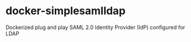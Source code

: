 # docker-simplesamlldap
Dockerized plug and play SAML 2.0 Identity Provider (IdP) configured for LDAP
